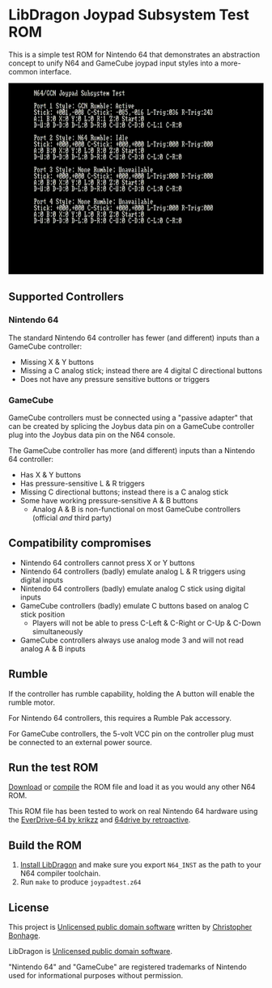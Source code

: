 # LibDragon Joypad Subsystem Test ROM

This is a simple test ROM for Nintendo 64 that demonstrates an abstraction concept to unify N64 and GameCube joypad input styles into a more-common interface.

![Screenshot of GameCube and N64 controller detected](./screenshot.png?raw=true)

## Supported Controllers

### Nintendo 64

The standard Nintendo 64 controller has fewer (and different) inputs than a GameCube controller:

* Missing X & Y buttons
* Missing a C analog stick; instead there are 4 digital C directional buttons
* Does not have any pressure sensitive buttons or triggers

### GameCube

GameCube controllers must be connected using a "passive adapter" that can be created by splicing the Joybus data pin on a GameCube controller plug into the Joybus data pin on the N64 console.

The GameCube controller has more (and different) inputs than a Nintendo 64 controller:

* Has X & Y buttons
* Has pressure-sensitive L & R triggers
* Missing C directional buttons; instead there is a C analog stick
* Some have working pressure-sensitive A & B buttons
  * Analog A & B is non-functional on most GameCube controllers (official *and* third party)

## Compatibility compromises

* Nintendo 64 controllers cannot press X or Y buttons
* Nintendo 64 controllers (badly) emulate analog L & R triggers using digital inputs
* Nintendo 64 controllers (badly) emulate analog C stick using digital inputs
* GameCube controllers (badly) emulate C buttons based on analog C stick position
  * Players will not be able to press C-Left & C-Right or C-Up & C-Down simultaneously
* GameCube controllers always use analog mode 3 and will not read analog A & B inputs

## Rumble

If the controller has rumble capability, holding the A button will enable the rumble motor.

For Nintendo 64 controllers, this requires a Rumble Pak accessory.

For GameCube controllers, the 5-volt VCC pin on the controller plug must be connected to an external power source.

## Run the test ROM

[Download](./joypadtest.z64?raw=true) or [compile](#build-the-rom) the ROM file and load it as you would any other N64 ROM.

This ROM file has been tested to work on real Nintendo 64 hardware using the [EverDrive-64 by krikzz](http://krikzz.com/) and [64drive by retroactive](http://64drive.retroactive.be/).

## Build the ROM

1. [Install LibDragon](https://github.com/DragonMinded/libdragon) and make sure you export `N64_INST` as the path to your N64 compiler toolchain.
2. Run `make` to produce `joypadtest.z64`

## License

This project is [Unlicensed public domain software](./LICENSE.md?raw=true) written by [Christopher Bonhage](https://github.com/meeq).

LibDragon is [Unlicensed public domain software](https://github.com/DragonMinded/libdragon/blob/trunk/LICENSE.md?raw=true).

"Nintendo 64" and "GameCube" are registered trademarks of Nintendo used for informational purposes without permission.
